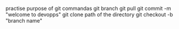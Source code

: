 practise purpose of git commandas
git branch
git pull
git commit -m "welcome to devopps"
git clone path of the directory
git checkout -b "branch name"